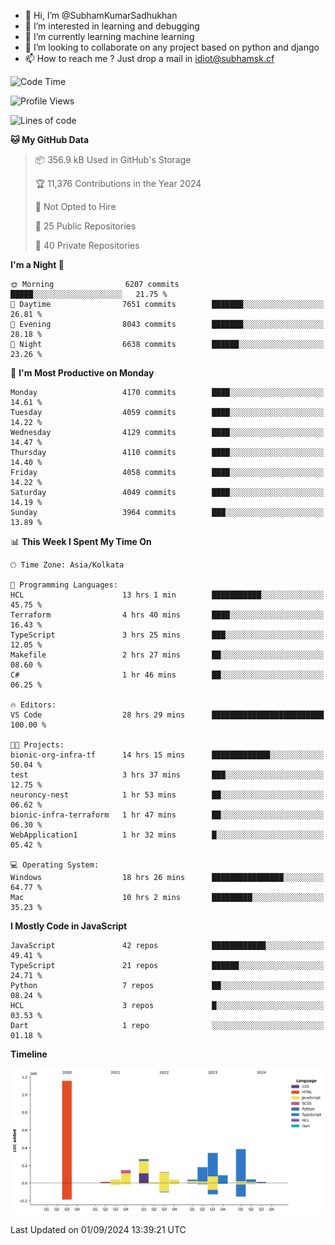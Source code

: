 - 👋 Hi, I’m @SubhamKumarSadhukhan
- 👀 I’m interested in learning and debugging
- 🌱 I’m currently learning machine learning
- 💞️ I’m looking to collaborate on any project based on python and django
- 📫 How to reach me ?
      Just drop a mail in idiot@subhamsk.cf

<!---
SubhamKumarSadhukhan/SubhamKumarSadhukhan is a ✨ special ✨ repository because its `README.md` (this file) appears on your GitHub profile.
You can click the Preview link to take a look at your changes.
--->


<!--START_SECTION:waka-->
![Code Time](http://img.shields.io/badge/Code%20Time-2%2C456%20hrs%208%20mins-blue)

![Profile Views](http://img.shields.io/badge/Profile%20Views-0-blue)

![Lines of code](https://img.shields.io/badge/From%20Hello%20World%20I%27ve%20Written-2.9%20million%20lines%20of%20code-blue)

**🐱 My GitHub Data** 

> 📦 356.9 kB Used in GitHub's Storage 
 > 
> 🏆 11,376 Contributions in the Year 2024
 > 
> 🚫 Not Opted to Hire
 > 
> 📜 25 Public Repositories 
 > 
> 🔑 40 Private Repositories 
 > 
**I'm a Night 🦉** 

```text
🌞 Morning                6207 commits        █████░░░░░░░░░░░░░░░░░░░░   21.75 % 
🌆 Daytime                7651 commits        ███████░░░░░░░░░░░░░░░░░░   26.81 % 
🌃 Evening                8043 commits        ███████░░░░░░░░░░░░░░░░░░   28.18 % 
🌙 Night                  6638 commits        ██████░░░░░░░░░░░░░░░░░░░   23.26 % 
```
📅 **I'm Most Productive on Monday** 

```text
Monday                   4170 commits        ████░░░░░░░░░░░░░░░░░░░░░   14.61 % 
Tuesday                  4059 commits        ████░░░░░░░░░░░░░░░░░░░░░   14.22 % 
Wednesday                4129 commits        ████░░░░░░░░░░░░░░░░░░░░░   14.47 % 
Thursday                 4110 commits        ████░░░░░░░░░░░░░░░░░░░░░   14.40 % 
Friday                   4058 commits        ████░░░░░░░░░░░░░░░░░░░░░   14.22 % 
Saturday                 4049 commits        ████░░░░░░░░░░░░░░░░░░░░░   14.19 % 
Sunday                   3964 commits        ███░░░░░░░░░░░░░░░░░░░░░░   13.89 % 
```


📊 **This Week I Spent My Time On** 

```text
🕑︎ Time Zone: Asia/Kolkata

💬 Programming Languages: 
HCL                      13 hrs 1 min        ███████████░░░░░░░░░░░░░░   45.75 % 
Terraform                4 hrs 40 mins       ████░░░░░░░░░░░░░░░░░░░░░   16.43 % 
TypeScript               3 hrs 25 mins       ███░░░░░░░░░░░░░░░░░░░░░░   12.05 % 
Makefile                 2 hrs 27 mins       ██░░░░░░░░░░░░░░░░░░░░░░░   08.60 % 
C#                       1 hr 46 mins        ██░░░░░░░░░░░░░░░░░░░░░░░   06.25 % 

🔥 Editors: 
VS Code                  28 hrs 29 mins      █████████████████████████   100.00 % 

🐱‍💻 Projects: 
bionic-org-infra-tf      14 hrs 15 mins      █████████████░░░░░░░░░░░░   50.04 % 
test                     3 hrs 37 mins       ███░░░░░░░░░░░░░░░░░░░░░░   12.75 % 
neuroncy-nest            1 hr 53 mins        ██░░░░░░░░░░░░░░░░░░░░░░░   06.62 % 
bionic-infra-terraform   1 hr 47 mins        ██░░░░░░░░░░░░░░░░░░░░░░░   06.30 % 
WebApplication1          1 hr 32 mins        █░░░░░░░░░░░░░░░░░░░░░░░░   05.42 % 

💻 Operating System: 
Windows                  18 hrs 26 mins      ████████████████░░░░░░░░░   64.77 % 
Mac                      10 hrs 2 mins       █████████░░░░░░░░░░░░░░░░   35.23 % 
```

**I Mostly Code in JavaScript** 

```text
JavaScript               42 repos            ████████████░░░░░░░░░░░░░   49.41 % 
TypeScript               21 repos            ██████░░░░░░░░░░░░░░░░░░░   24.71 % 
Python                   7 repos             ██░░░░░░░░░░░░░░░░░░░░░░░   08.24 % 
HCL                      3 repos             █░░░░░░░░░░░░░░░░░░░░░░░░   03.53 % 
Dart                     1 repo              ░░░░░░░░░░░░░░░░░░░░░░░░░   01.18 % 
```



**Timeline**

![Lines of Code chart](https://raw.githubusercontent.com/SubhamKumarSadhukhan/SubhamKumarSadhukhan/main/assets/bar_graph.png)


 Last Updated on 01/09/2024 13:39:21 UTC
<!--END_SECTION:waka-->
